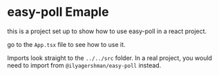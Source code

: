 # easy-poll Emaple

this is a project set up to show how to use easy-poll in a react project.

go to the `App.tsx` file to see how to use it.

Imports look straight to the `../../src` folder. In a real project, you would need to import from `@ilyagershman/easy-poll` instead.
